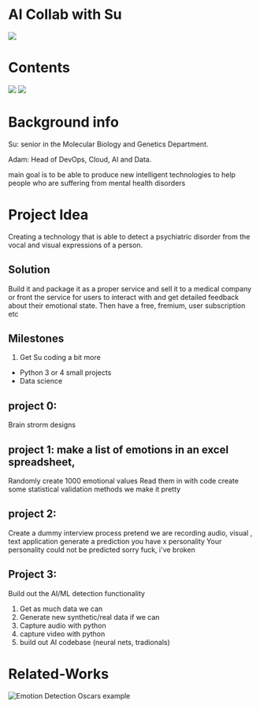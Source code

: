 ﻿# AI Collab with Su

![](https://positivepsychology.com/wp-content/uploads/2021/02/Artificial-Intelligence-in-Psychology.jpg)


# Contents 

![](Background-info)
![](Related-Works)

# Background info

Su: senior in the Molecular Biology and Genetics Department. 
  
  
Adam: Head of DevOps, Cloud, AI and Data. 
  

main goal is to be able to produce new intelligent technologies to help people who are suffering from mental health disorders


  

# Project Idea

  

Creating a technology that is able to detect a psychiatric disorder from the vocal and visual expressions of a person.

  

## Solution

  

Build it and package it as a proper service and sell it to a medical company or front the service for users to interact with and get detailed feedback about their emotional state. Then have a free, fremium, user subscription etc


## Milestones

1. Get Su coding a bit more 
- Python 3 or 4 small projects 
- Data science 

## project 0: 
Brain strorm designs 

## project 1: make a list of emotions in an excel spreadsheet,

Randomly create 1000 emotional values 
Read them in with code
create some statistical validation methods
we make it pretty 

## project 2: 
Create a dummy interview process 
pretend we are recording audio, visual , text application
generate a prediction 
you have x personality
Your personality could not be predicted sorry
fuck, i've broken

## Project 3: 

Build out the AI/ML detection functionality

1. Get as much data we can
2. Generate new synthetic/real data if we can 
3. Capture audio with python
4. capture video with python
5. build out AI codebase (neural nets, tradionals)




# Related-Works
  
![Emotion Detection Oscars example](https://www.linkedin.com/feed/update/urn:li:activity:6914720455379558400/)

